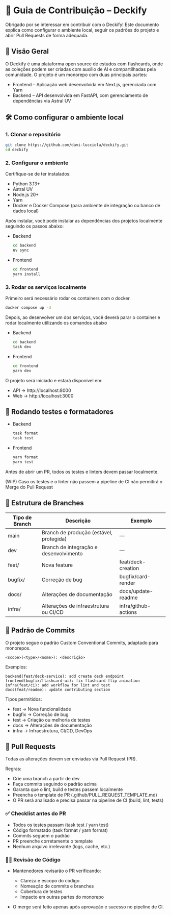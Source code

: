 # 🤝 Guia de Contribuição – Deckify

Obrigado por se interessar em contribuir com o Deckify!
Este documento explica como configurar o ambiente local, seguir os padrões do projeto e abrir Pull Requests de forma adequada.

## 🧭 Visão Geral

O Deckify é uma plataforma open source de estudos com flashcards, onde as coleções podem ser criadas com auxílio de AI e compartilhadas pela comunidade.
O projeto é um monorepo com duas principais partes:

- Frontend – Aplicação web desenvolvida em Next.js, gerenciada com Yarn
- Backend – API desenvolvida em FastAPI, com gerenciamento de dependências via Astral UV

## 🛠️ Como configurar o ambiente local

### 1. Clonar o repositório

```bash
git clone https://github.com/davi-lucciola/deckify.git
cd deckify
```

### 2. Configurar o ambiente

Certifique-se de ter instalados:

- Python 3.13+
- Astral UV
- Node.js 20+
- Yarn
- Docker e Docker Compose (para ambiente de integração ou banco de dados local)

Após instalar, você pode instalar as dependências dos projetos localmente seguindo os passos abaixo:

- Backend

  ```bash
  cd backend
  uv sync
  ```

- Frontend

  ```bash
  cd frontend
  yarn install
  ```

### 3. Rodar os serviços localmente

Primeiro será necessário rodar os containers com o docker.

```bash
docker compose up -d
```

Depois, ao desenvolver um dos serviços, você deverá parar o container e rodar localmente utilizando os comandos abaixo

- Backend

  ```bash
  cd backend
  task dev
  ```

- Frontend

  ```bash
  cd frontend
  yarn dev
  ```

O projeto será iniciado e estará disponível em:

- API → http://localhost:8000
- Web → http://localhost:3000

## 🧪 Rodando testes e formatadores

- Backend

  ```bash
  task format
  task test
  ```

- Frontend

  ```bash
  yarn format
  yarn test
  ```

Antes de abrir um PR, todos os testes e linters devem passar localmente.

(WIP) Caso os testes e o linter não passem a pipeline de CI não permitirá o Merge do Pull Request

## 🌿 Estrutura de Branches

| Tipo de Branch | Descrição                               | Exemplo              |
| -------------- | --------------------------------------- | -------------------- |
| main           | Branch de produção (estável, protegida) | —                    |
| dev            | Branch de integração e desenvolvimento  | —                    |
| feat/<nome>    | Nova feature                            | feat/deck-creation   |
| bugfix/<nome>  | Correção de bug                         | bugfix/card-render   |
| docs/<nome>    | Alterações de documentação              | docs/update-readme   |
| infra/<nome>   | Alterações de infraestrutura ou CI/CD   | infra/github-actions |

## 🧾 Padrão de Commits

O projeto segue o padrão Custom Conventional Commits, adaptado para monorepos.

```
<scope>(<type>/<nome>): <descrição>
```

Exemplos:

```
backend(feat/deck-service): add create deck endpoint
frontend(bugfix/flashcard-ui): fix flashcard flip animation
infra(feat/ci): add workflow for lint and test
docs(feat/readme): update contributing section
```

Tipos permitidos:

- feat → Nova funcionalidade
- bugfix → Correção de bug
- test → Criação ou melhoria de testes
- docs → Alterações de documentação
- infra → Infraestrutura, CI/CD, DevOps

## 🚀 Pull Requests

Todas as alterações devem ser enviadas via Pull Request (PR).

Regras:

- Crie uma branch a partir de dev
- Faça commits seguindo o padrão acima
- Garanta que o lint, build e testes passem localmente
- Preencha o template de PR (.github/PULL_REQUEST_TEMPLATE.md)
- O PR será analisado e precisa passar na pipeline de CI (build, lint, tests)

### ✅ Checklist antes do PR

- Todos os testes passam (task test / yarn test)
- Código formatado (task format / yarn format)
- Commits seguem o padrão
- PR preenche corretamente o template
- Nenhum arquivo irrelevante (logs, cache, etc.)

### 🧑‍💻 Revisão de Código

- Mantenedores revisarão o PR verificando:

  - Clareza e escopo do código
  - Nomeação de commits e branches
  - Cobertura de testes
  - Impacto em outras partes do monorepo

- O merge será feito apenas após aprovação e sucesso no pipeline de CI.
